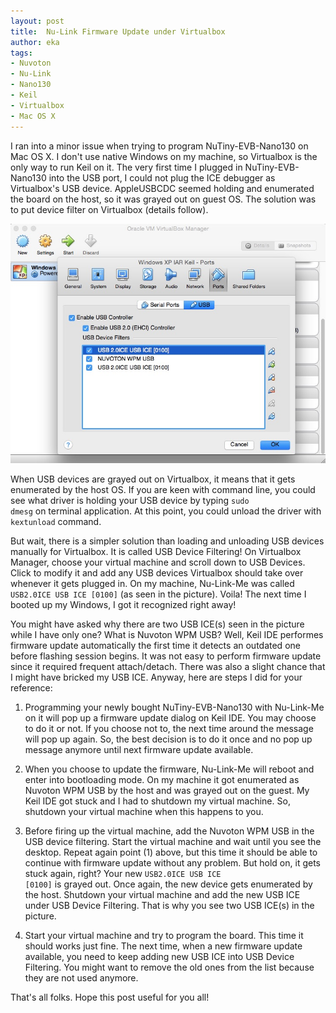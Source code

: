 ```yaml
---
layout: post
title:  Nu-Link Firmware Update under Virtualbox
author: eka
tags:
- Nuvoton
- Nu-Link
- Nano130
- Keil
- Virtualbox
- Mac OS X
---
```


I ran into a minor issue when trying to program NuTiny-EVB-Nano130 on Mac OS X. I don't use native Windows on my machine, so Virtualbox is the only way to run Keil on it. The very first time I plugged in NuTiny-EVB-Nano130 into the USB port, I could not plug the ICE debugger as Virtualbox's USB device. AppleUSBCDC seemed holding and enumerated the board on the host, so it was grayed out on guest OS. The solution was to put device filter on Virtualbox (details follow).

<img class="img-responsive" src="/images/nulink_virtualbox.jpg" />

<!--more-->

When USB devices are grayed out on Virtualbox, it means that it gets enumerated by the host OS. If you are keen with command line, you could see what driver is holding your USB device by typing <code>sudo dmesg</code> on terminal application. At this point, you could unload the driver with <code>kextunload</code> command.

But wait, there is a simpler solution than loading and unloading USB devices manually for Virtualbox. It is called USB Device Filtering! On Virtualbox Manager, choose your virtual machine and scroll down to USB Devices. Click to modify it and add any USB devices Virtualbox should take over whenever it gets plugged in. On my machine, Nu-Link-Me was called <code>USB2.0ICE USB ICE [0100]</code> (as seen in the picture). Voila! The next time I booted up my Windows, I got it recognized right away!

You might have asked why there are two USB ICE(s) seen in the picture while I have only one? What is Nuvoton WPM USB? Well, Keil IDE performes firmware update automatically the first time it detects an outdated one before flashing session begins. It was not easy to perform firmware update since it required frequent attach/detach. There was also a slight chance that I might have bricked my USB ICE. Anyway, here are steps I did for your reference:

1. Programming your newly bought NuTiny-EVB-Nano130 with Nu-Link-Me on it will pop up a firmware update dialog on Keil IDE. You may choose to do it or not. If you choose not to, the next time around the message will pop up again. So, the best decision is to do it once and no pop up message anymore until next firmware update available.

2. When you choose to update the firmware, Nu-Link-Me will reboot and enter into bootloading mode. On my machine it got enumerated as Nuvoton WPM USB by the host and was grayed out on the guest. My Keil IDE got stuck and I had to shutdown my virtual machine. So, shutdown your virtual machine when this happens to you.

3. Before firing up the virtual machine, add the Nuvoton WPM USB in the USB device filtering. Start the virtual machine and wait until you see the desktop. Repeat again point (1) above, but this time it should be able to continue with firmware update without any problem. But hold on, it gets stuck again, right? Your new <code>USB2.0ICE USB ICE [0100]</code> is grayed out. Once again, the new device gets enumerated by the host. Shutdown your virtual machine and add the new USB ICE under USB Device Filtering. That is why you see two USB ICE(s) in the picture.

4. Start your virtual machine and try to program the board. This time it should works just fine. The next time, when a new firmware update available, you need to keep adding new USB ICE into USB Device Filtering. You might want to remove the old ones from the list because they are not used anymore.

That's all folks. Hope this post useful for you all!
